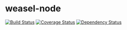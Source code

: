 weasel-node
===========

[![Build Status](https://secure.travis-ci.org/pierreinglebert/weasel-node.png)](http://travis-ci.org/pierreinglebert/weasel-node)
[![Coverage Status](https://coveralls.io/repos/pierreinglebert/weasel-node/badge.png?branch=master)](https://coveralls.io/r/pierreinglebert/weasel-node?branch=master)
[![Dependency Status](https://gemnasium.com/pierreinglebert/weasel-node.png)](https://gemnasium.com/pierreinglebert/weasel-node)
